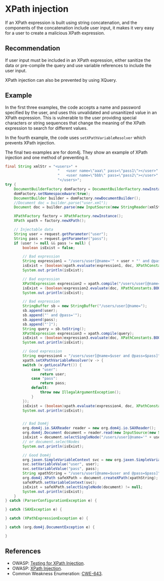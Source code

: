# XPath injection
If an XPath expression is built using string concatenation, and the components of the concatenation include user input, it makes it very easy for a user to create a malicious XPath expression.


## Recommendation
If user input must be included in an XPath expression, either sanitize the data or pre-compile the query and use variable references to include the user input.

XPath injection can also be prevented by using XQuery.


## Example
In the first three examples, the code accepts a name and password specified by the user, and uses this unvalidated and unsanitized value in an XPath expression. This is vulnerable to the user providing special characters or string sequences that change the meaning of the XPath expression to search for different values.

In the fourth example, the code uses `setXPathVariableResolver` which prevents XPath injection.

The final two examples are for dom4j. They show an example of XPath injection and one method of preventing it.


```java
final String xmlStr = "<users>" + 
                        "   <user name=\"aaa\" pass=\"pass1\"></user>" + 
                        "   <user name=\"bbb\" pass=\"pass2\"></user>" + 
                        "</users>";
try {
    DocumentBuilderFactory domFactory = DocumentBuilderFactory.newInstance();
    domFactory.setNamespaceAware(true);
    DocumentBuilder builder = domFactory.newDocumentBuilder();
    //Document doc = builder.parse("user.xml");
    Document doc = builder.parse(new InputSource(new StringReader(xmlStr)));

    XPathFactory factory = XPathFactory.newInstance();
    XPath xpath = factory.newXPath();

    // Injectable data
    String user = request.getParameter("user");
    String pass = request.getParameter("pass");
    if (user != null && pass != null) {
        boolean isExist = false;

        // Bad expression
        String expression1 = "/users/user[@name='" + user + "' and @pass='" + pass + "']";
        isExist = (boolean)xpath.evaluate(expression1, doc, XPathConstants.BOOLEAN);
        System.out.println(isExist);

        // Bad expression
        XPathExpression expression2 = xpath.compile("/users/user[@name='" + user + "' and @pass='" + pass + "']");
        isExist = (boolean)expression2.evaluate(doc, XPathConstants.BOOLEAN);
        System.out.println(isExist);

        // Bad expression
        StringBuffer sb = new StringBuffer("/users/user[@name=");
        sb.append(user);
        sb.append("' and @pass='");
        sb.append(pass);
        sb.append("']");
        String query = sb.toString();
        XPathExpression expression3 = xpath.compile(query);
        isExist = (boolean)expression3.evaluate(doc, XPathConstants.BOOLEAN);
        System.out.println(isExist);

        // Good expression
        String expression4 = "/users/user[@name=$user and @pass=$pass]";
        xpath.setXPathVariableResolver(v -> {
        switch (v.getLocalPart()) {
            case "user":
                return user;
            case "pass":
                return pass;
            default:
                throw new IllegalArgumentException();
            }
        });
        isExist = (boolean)xpath.evaluate(expression4, doc, XPathConstants.BOOLEAN);
        System.out.println(isExist);


        // Bad Dom4j 
        org.dom4j.io.SAXReader reader = new org.dom4j.io.SAXReader();
        org.dom4j.Document document = reader.read(new InputSource(new StringReader(xmlStr)));
        isExist = document.selectSingleNode("/users/user[@name='" + user + "' and @pass='" + pass + "']") != null;
        // or document.selectNodes
        System.out.println(isExist);

        // Good Dom4j
        org.jaxen.SimpleVariableContext svc = new org.jaxen.SimpleVariableContext();
        svc.setVariableValue("user", user);
        svc.setVariableValue("pass", pass);
        String xpathString = "/users/user[@name=$user and @pass=$pass]";
        org.dom4j.XPath safeXPath = document.createXPath(xpathString);
        safeXPath.setVariableContext(svc);
        isExist = safeXPath.selectSingleNode(document) != null;
        System.out.println(isExist);
    }
} catch (ParserConfigurationException e) {

} catch (SAXException e) {

} catch (XPathExpressionException e) {

} catch (org.dom4j.DocumentException e) {

}
```

## References
* OWASP: [Testing for XPath Injection](https://owasp.org/www-project-web-security-testing-guide/latest/4-Web_Application_Security_Testing/07-Input_Validation_Testing/09-Testing_for_XPath_Injection).
* OWASP: [XPath Injection](https://owasp.org/www-community/attacks/XPATH_Injection).
* Common Weakness Enumeration: [CWE-643](https://cwe.mitre.org/data/definitions/643.html).
